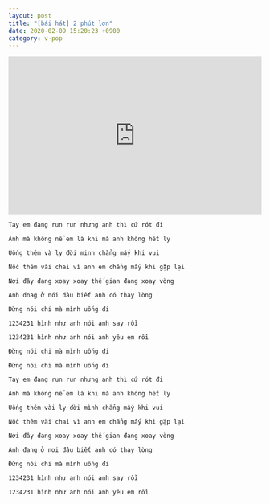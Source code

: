```yaml
---
layout: post
title: "[bái hát] 2 phút lơn"
date: 2020-02-09 15:20:23 +0900
category: v-pop
---
```


<style>
.video-container {
	position: relative;
	padding-bottom: 56.25%;
	padding-top: 30px;
	height: 0;
	overflow: hidden;
}
 
.video-container iframe,
.video-container object,
.video-container embed {
	position: absolute;
	top: 0;
	left: 0;
	width: 100%;
	height: 100%;
}
</style>
<div class="video-container">
    <iframe width="560" height="315" src="https://www.youtube.com/embed/IjvSnw6cwrM" title="YouTube video player" frameborder="0" allow="accelerometer; autoplay; clipboard-write; encrypted-media; gyroscope; picture-in-picture" allowfullscreen></iframe>
</div>

```
Tay em đang run run nhưng anh thì cứ rót đi

Anh mà không nể em là khi mà anh không hết ly

Uống thêm và ly đời minh chẳng mấy khi vui

Nốc thêm vài chai vì anh em chẳng mấy khi gặp lại

Nơi đây đang xoay xoay thế gian đang xoay vòng

Anh đnag ở nói đâu biết anh có thay lòng

Đừng nói chi mà mình uống đi

1234231 hình như anh nói anh say rồi

1234231 hình như anh nói anh yêu em rồi

Đừng nói chi mà mình uống đi

Đừng nói chi mà mình uống đi

Tay em đang run run nhưng anh thì cứ rót đi

Anh mà không nể em là khi mà anh không hết ly

Uống thêm vài ly đời mình chẳng mấy khi vui

Nốc thêm vài chai vì anh em chẳng mấy khi gặp lại

Nơi đây đang xoay xoay thế gian đang xoay vòng

Anh đang ở nơi đâu biết anh có thay lòng

Đừng nói chi mà mình uống đi

1234231 hình như anh nói anh say rồi

1234231 hình như anh nói anh yêu em rồi
```